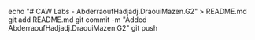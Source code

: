 echo "# CAW Labs - AbderraoufHadjadj.DraouiMazen.G2" > README.md
git add README.md
git commit -m "Added AbderraoufHadjadj.DraouiMazen.G2"
git push

